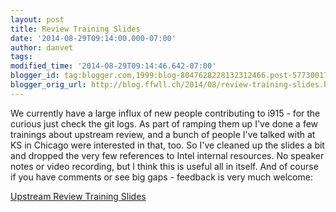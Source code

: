 ```yaml
---
layout: post
title: Review Training Slides
date: '2014-08-29T09:14:00.000-07:00'
author: danvet
tags: 
modified_time: '2014-08-29T09:14:46.642-07:00'
blogger_id: tag:blogger.com,1999:blog-8047628228132312466.post-5773001722969153808
blogger_orig_url: http://blog.ffwll.ch/2014/08/review-training-slides.html
---
```


We currently have a large influx of new people contributing to i915 - for the curious just check the git logs. As part of ramping them up I've done a few trainings about upstream review, and a bunch of people I've talked with at KS in Chicago were interested in that, too. So I've cleaned up the slides a bit and dropped the very few references to Intel internal resources. No speaker notes or video recording, but I think this is useful all in itself. And of course if you have comments or see big gaps - feedback is very much welcome:



[Upstream Review Training Slides](http://people.freedesktop.org/~danvet/presentations/review-training-public.pdf)